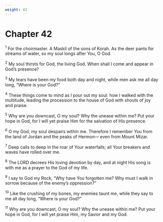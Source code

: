 ```yaml
---
weight: 42
---
```


# Chapter 42

<sup>1</sup> For the choirmaster. A Maskil of the sons of Korah. As the deer pants for streams of water, so my soul longs after You, O God. 

<sup>2</sup> My soul thirsts for God, the living God. When shall I come and appear in God’s presence? 

<sup>3</sup> My tears have been my food both day and night, while men ask me all day long, “Where is your God?” 

<sup>4</sup> These things come to mind as I pour out my soul: how I walked with the multitude, leading the procession to the house of God with shouts of joy and praise. 

<sup>5</sup> Why are you downcast, O my soul? Why the unease within me? Put your hope in God, for I will yet praise Him for the salvation of His presence. 

<sup>6</sup> O my God, my soul despairs within me. Therefore I remember You from the land of Jordan and the peaks of Hermon— even from Mount Mizar. 

<sup>7</sup> Deep calls to deep in the roar of Your waterfalls; all Your breakers and waves have rolled over me. 

<sup>8</sup> The LORD decrees His loving devotion by day, and at night His song is with me as a prayer to the God of my life. 

<sup>9</sup> I say to God my Rock, “Why have You forgotten me? Why must I walk in sorrow because of the enemy’s oppression?” 

<sup>10</sup> Like the crushing of my bones, my enemies taunt me, while they say to me all day long, “Where is your God?” 

<sup>11</sup> Why are you downcast, O my soul? Why the unease within me? Put your hope in God, for I will yet praise Him, my Savior and my God. 


